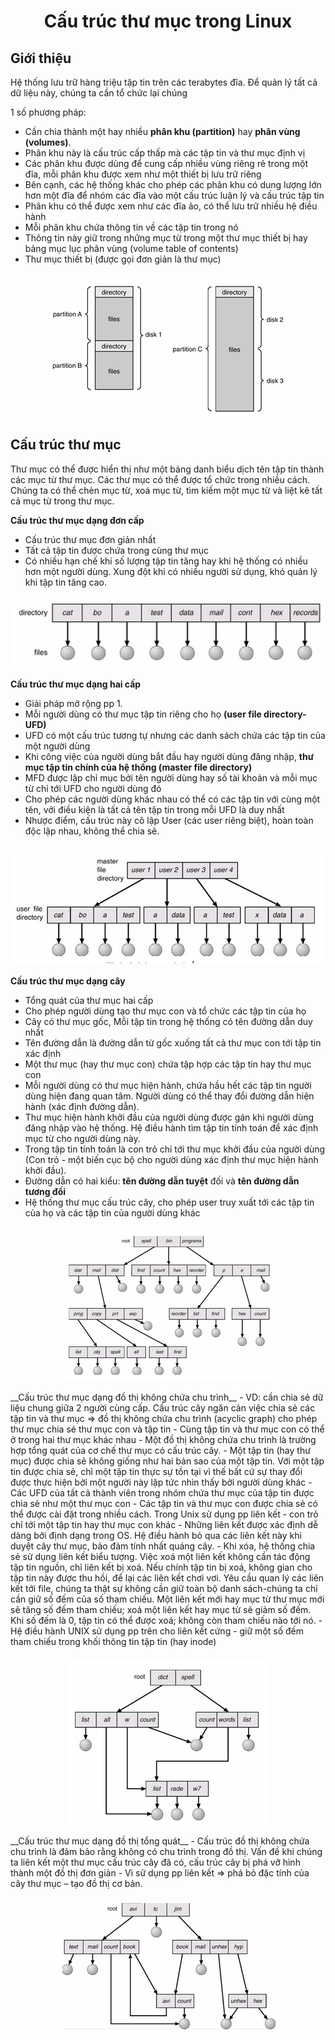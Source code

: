 <h1 align="center">Cấu trúc thư mục trong Linux</h1>

## Giới thiệu
Hệ thống lưu trữ hàng triệu tập tin trên các terabytes đĩa. Để quản lý tất cả dữ liệu này, chúng ta cần tổ chức lại chúng

1 số phương pháp:
- Cần chia thành một hay nhiều __phân khu (partition)__ hay __phân vùng (volumes)__.
- Phân khu này là cấu trúc cấp thấp mà các tập tin và thư mục định vị
- Các phân khu được dùng để cung cấp nhiều vùng riêng rẻ trong một đĩa, mỗi phân khu được xem như một thiết bị lưu trữ riêng
- Bên cạnh, các hệ thống khác cho phép các phân khu có dung lượng lớn hơn một đĩa để nhóm các đĩa vào một cấu trúc luận lý và cấu trúc tập tin
- Phân khu có thể được xem như các đĩa ảo, có thể lưu trữ nhiều hệ điều hành
- Mỗi phân khu chứa thông tin về các tập tin trong nó
- Thông tin này giữ trong những mục từ trong một thư mục thiết bị hay bảng mục lục phân vùng (volume table of contents)
- Thư mục thiết bị (được gọi đơn giản là thư mục)

<h3 align="center"><img src="../../03-Images/document/12.png"></h3>

## Cấu trúc thư mục
Thư mục có thể được hiển thị như một bảng danh biểu dịch tên tập tin thành các mục từ thư mục. Các thư mục có thể được tổ chức trong nhiều cách. Chúng ta có thể chèn mục từ, xoá mục từ, tìm kiếm một mục từ và liệt kê tất cả mục từ trong thư mục.

__Cấu trúc thư mục dạng đơn cấp__
- Cấu trúc thư mục đơn giản nhất
- Tất cả tập tin được chứa trong cùng thư mục
- Có nhiều hạn chế khi số lượng tập tin tăng hay khi hệ thống có nhiều hơn một người dùng. Xung đột khi có nhiều người sử dụng, khó quản lý khi tập tin tăng cao.

<h3 align="center"><img src="../../03-Images/document/13.png"></h3>

__Cấu trúc thư mục dạng hai cấp__
- Giải pháp mở rộng pp 1.
- Mỗi người dùng có thư mục tập tin riêng cho họ __(user file directory-UFD)__
- UFD có một cấu trúc tương tự nhưng các danh sách chứa các tập tin của một người dùng
- Khi công việc của người dùng bắt đầu hay người dùng đăng nhập, __thư mục tập tin chính của hệ thống (master file directory)__
- MFD được lập chỉ mục bởi tên người dùng hay số tài khoản và mỗi mục từ chỉ tới UFD cho người dùng đó
- Cho phép các người dùng khác nhau có thể có các tập tin với cùng một tên, với điều kiện là tất cả tên tập tin trong mỗi UFD là duy nhất
- Nhược điểm, cấu trúc này cô lập User (các user riêng biệt), hoàn toàn độc lập nhau, không thể chia sẽ.

<h3 align="center"><img src="../../03-Images/document/14.png"></h3>

__Cấu trúc thư mục dạng cây__
- Tổng quát của thư mục hai cấp
- Cho phép người dùng tạo thư mục con và tổ chức các tập tin của họ
- Cây có thư mục gốc, Mỗi tập tin trong hệ thống có tên đường dẫn duy nhất
- Tên đường dẫn là đường dẫn từ gốc xuống tất cả thư mục con tới tập tin xác định
- Một thư mục (hay thư mục con) chứa tập hợp các tập tin hay thư mục con
- Mỗi người dùng có thư mục hiện hành, chứa hầu hết các tập tin người dùng hiện đang quan tâm. Người dùng có thể thay đổi đường dẫn hiện hành (xác định đường dẫn).
- Thư mục hiện hành khởi đầu của người dùng được gán khi người dùng đăng nhập vào hệ thống. Hệ điều hành tìm tập tin tính toán để xác định mục từ cho người dùng này.
- Trong tập tin tính toán là con trỏ chỉ tới thư mục khởi đầu của người dùng (Con trỏ - một biến cục bộ cho người dùng xác định thư mục hiện hành khởi đầu).
- Đường dẫn có hai kiểu: __tên đường dẫn tuyệt__ đối và __tên đường dẫn tương đối__
- Hệ thống thư mục cấu trúc cây, cho phép user truy xuất tới các tập tin của họ và các tập tin của người dùng khác

<h3 align="center"><img src="../../03-Images/document/15.png"></h3>
__Cấu trúc thư mục dạng đồ thị không chứa chu trình__
- VD: cần chia sẻ dữ liệu chung giữa 2 người cùng cấp. Cấu trúc cây ngăn cản việc chia sẻ các tập tin và thư mục
=> đồ thị không chứa chu trình (acyclic graph) cho phép thư mục chia sẻ thư mục con và tập tin
- Cùng tập tin và thư mục con có thể ở trong hai thư mục khác nhau
- Một đồ thị không chứa chu trình là trường hợp tổng quát của cơ chế thư mục có cấu trúc cây.
- Một tập tin (hay thư mục) được chia sẻ không giống như hai bản sao của một tập tin. Với một tập tin được chia sẻ, chỉ một tập tin thực sự tồn tại vì thế bất cứ sự thay đổi được thực hiện bởi một người này lập tức nhìn thấy bởi người dùng khác
- Các UFD của tất cả thành viên trong nhóm chứa thư mục của tập tin được chia sẻ như một thư mục con
- Các tập tin và thư mục con được chia sẻ có thể được cài đặt trong nhiều cách. Trong Unix sử dụng pp liên kết - con trỏ chỉ tới một tập tin hay thư mục con khác
- Những liên kết được xác định dễ dàng bởi định dạng trong OS. Hệ điều hành bỏ qua các liên kết này khi duyệt cây thư mục, bảo đảm tính nhất quáng cây.
- Khi xóa, hệ thống chia sẻ sử dụng liên kết biểu tượng. Việc xoá một liên kết không cần tác động tập tin nguồn, chỉ liên kết bị xoá. Nếu chính tập tin bị xoá, không gian cho tập tin này được thu hồi, để lại các liên kết chơi vơi. Yêu cầu quan lý các liên kết tới file, chúng ta thật sự không cần giữ toàn bộ danh sách-chúng ta chỉ cần giữ số đếm của số tham chiếu. Một liên kết mới hay mục từ thư mục mới sẽ tăng số đếm tham chiếu; xoá một liên kết hay mục từ sẽ giảm số đếm. Khi số đếm là 0, tập tin có thể được xoá; không còn tham chiếu nào tới nó.
- Hệ điều hành UNIX sử dụng pp trên cho liên kết cứng - giữ một số đếm tham chiếu trong khối thông tin tập tin (hay inode)
<h3 align="center"><img src="../../03-Images/document/16.png"></h3>
__Cấu trúc thư mục dạng đồ thị tổng quát__
- Cấu trúc đồ thị không chứa chu trình là đảm bảo rằng không có chu trình trong đồ thị. Vấn đề khi chúng ta liên kết một thư mục cấu trúc cây đã có, cấu trúc cây bị phá vỡ hình thành một đồ thị đơn giản
- Vì sử dụng pp liên kết => phá bỏ đặc tính của cây thư mục – tạo đồ thị cơ bản.

<h3 align="center"><img src="../../03-Images/document/17.png"></h3>